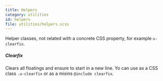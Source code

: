 ```yaml
---
title: Helpers
category: utilities
id: helpers
file: utilities/helpers.scss
---
```


Helper classes, not related with a concrete CSS property, for example `u-clearfix`.

##### Clearfix

Clears all floatings and ensure to start in a new line. Yo can use as a CSS class `.u-clearfix` or as a mixins `@include clearfix`.

